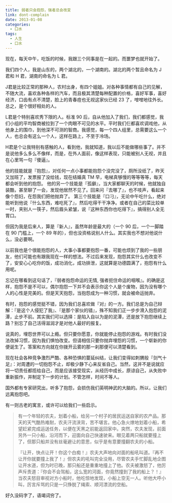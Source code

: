 ```yaml
---
title: 弱者只会抱怨，强者总会改变
link: dont-complain
date: 2013-01-08
categories:
  - 口水
tags:
  - 人生
  - 口水
---
```


现在，每天中午，吃饭的时候，我跟三个同事是在一起的。而噩梦也就开始了。

<!-- more -->

我们四个人，我是山东的，两个湖北的，一个湖南的。湖北的两个暂且命名为 J 君和 H 君，湖南的命名为 L 君。

J君是比较正常的那种人，农村出身，有四个姐姐。对各种事情都有自己的见解，不随大流，喜欢各种各样的汽车，而且极其清楚每种配置的价格，喜好军事，喜好经济，口齿有点不清楚，脸上的青春痘也无视这家伙已经 23 了，噌噌地往外长。总之，是个很好相处的人。

L君是个特别喜欢秀下限的人。标准 90 后，自从他加入了我们，我们都感觉，我们小组的平均智商被拉到了一个肉眼不可见的水平。平时我们仨都喜欢调戏他，从他身上的围巾，到他深不可测的智商。我感觉，每一个四人组里，总需要这么一个人，也总会有这么一个人，这样在路上，不至于冷场。

H君是个让我特别有感触的人，看到他，我就知道，我以后不能做哪些事了。并不是说他多么多么不像样，而是，在外人面前，像这样表现，只能被别人无视，并且在心里骂一句『傻逼』。

他的技能就是『抱怨』，对任何一点小事都能抱怨个没完没了，厕所没纸了，昨天又加班了，发票报了没给钱，现在结婚真 TM 早，电梯真够慢的等等等等，每天都会听到他的抱怨。
他的另一个技能是『孤僻』，当大家都聊天的时候，他就独自装酷，甚至聊了一会，发现他居然不见了。回来问『去哪了』，也不吱声，看起来像个怨妇，在怨我们把他抛弃了。
第三个技能是『口刁』，无论中午吃什么，绝对能听到他说『什么东西，难吃死了』，然后吃得干干净净。或者在自己的菜比较单一时，夹别人一筷子，然后眉头紧皱，说『这种东西你也吃得下』，搞得别人全无胃口。

但因为我是后来人，算是『新人』，虽然年龄是最大的（一个 90 后，一个一脚踏在 90 门槛上，一个 89 年的），但也没资格说别人什么。其实我也不想对他说什么，没必要啊。

以前我也是个很能抱怨的人，大事小事都要抱怨一番，可能也烦到了我的一些朋友，他们可能也有跟我现在一样的想法。不过后来发现，抱怨其实什么也改变不了，安安心心吃你的饭，成功消化，成功排泄，这就算是功德圆满了，抱怨有什么用呢。

忘记在哪看到这句话了，『弱者抱怨命运的无情, 强者扼住命运的咽喉』。的确是这样，抱怨不是不可以，偶尔抱怨一下并不会表示你这个人是个废物，因为没有哪个人的心性是完美的。但是天天抱怨，当抱怨成为一种习惯，就会被命运抛弃。

有时，抱怨的感觉挺不错，因为我们总喜欢做『对』的一方。我们总是为自己辩解：『是这个人侵犯了我』、『是那个家伙的错』，殊不知我们正一步步滑入抱怨的泥潭，止步不前。其实我们可以选择：是陷入自以为是的泥潭，还是放下抱怨继续上路？别忘了自己活得滋润才是对他人最好的报复。

说真的，埋怨世界可以上瘾。但只要你愿意，你就能停止抱怨的游戏。有时我们没法改掉习惯，因为我们惧怕改变。但请相信只要你抛弃埋怨的习惯，一个崭新的你便诞生了。答案和方向就在你拨开云雾的那一刹那便可以清楚看到。

现在社会各种竞争激烈严酷、各种恐惧的蔓延纠结，让我们变得如刺猬般『剑气十足』：对周遭的一切抱怨不止，却极少静下心来反省自己。当然，这并不是说就应将一切责任都揽给自己，而是应该接受现实，从经历中成长，原谅自己，从失败中重新振作，并制定下一步的计划。不管怎样，时间不等人。

国外都有专家研究出，听多了抱怨，会损伤我们英明神武的大脑的。所以，让我们远离抱怨吧。

有一则古老的寓言，或许可以给我们一些启示。

> 有一个年轻的农夫，划着小船，给另一个村子的居民运送自家的农产品。那天的天气酷热难耐，农夫汗流浃背，苦不堪言。他心急火燎地划着小船，希望赶紧完成运送任务，以便在天黑之前能返回家中。突然，农夫发现，前面另外一只小船，沿河而下，迎面向自己快速驶来。眼见着两只船就要撞上了，但那只船并没有丝毫避让的意思，似乎是有意要撞翻农夫的小船。
> 
> 『让开，快点让开！你这个白痴！』农夫大声地向对面的船吼叫道。『再不让开你就要撞上我了！』但农夫的吼叫完全没用，尽管农夫手忙脚乱地企图让开水道，但为时已晚，那只船还是重重地撞上了他。农夫被激怒了，他厉声斥责道：『你会不会驾船，这么宽的河面，你竟然撞到了我的船上？！』当农夫怒目审视对方小船时，他吃惊地发现，小船上空无一人。听他大呼小叫，厉言斥骂的只是一只挣脱了绳索、顺河漂流的空船。

好久没码字了，语竭词穷了。